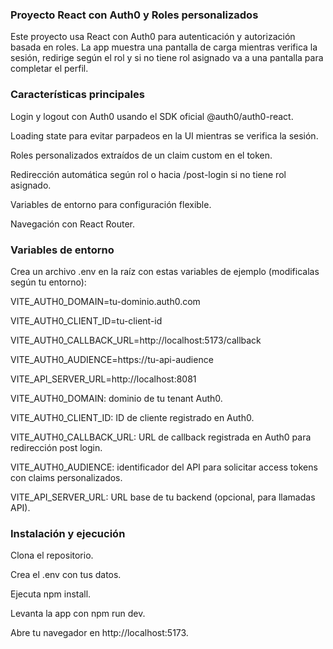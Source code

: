 ### Proyecto React con Auth0 y Roles personalizados
Este proyecto usa React con Auth0 para autenticación y autorización basada en roles. La app muestra una pantalla de carga mientras verifica la sesión, redirige según el rol y si no tiene rol asignado va a una pantalla para completar el perfil.

### Características principales
Login y logout con Auth0 usando el SDK oficial @auth0/auth0-react.

Loading state para evitar parpadeos en la UI mientras se verifica la sesión.

Roles personalizados extraídos de un claim custom en el token.

Redirección automática según rol o hacia /post-login si no tiene rol asignado.

Variables de entorno para configuración flexible.

Navegación con React Router.

### Variables de entorno
Crea un archivo .env en la raíz con estas variables de ejemplo (modificalas según tu entorno):

VITE_AUTH0_DOMAIN=tu-dominio.auth0.com

VITE_AUTH0_CLIENT_ID=tu-client-id

VITE_AUTH0_CALLBACK_URL=http://localhost:5173/callback

VITE_AUTH0_AUDIENCE=https://tu-api-audience

VITE_API_SERVER_URL=http://localhost:8081


VITE_AUTH0_DOMAIN: dominio de tu tenant Auth0.

VITE_AUTH0_CLIENT_ID: ID de cliente registrado en Auth0.

VITE_AUTH0_CALLBACK_URL: URL de callback registrada en Auth0 para redirección post login.

VITE_AUTH0_AUDIENCE: identificador del API para solicitar access tokens con claims personalizados.

VITE_API_SERVER_URL: URL base de tu backend (opcional, para llamadas API).


### Instalación y ejecución
Clona el repositorio.

Crea el .env con tus datos.

Ejecuta npm install.

Levanta la app con npm run dev.

Abre tu navegador en http://localhost:5173.

